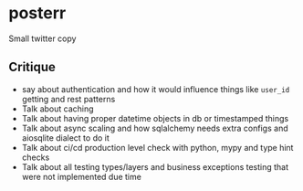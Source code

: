 # posterr
Small twitter copy


## Critique
* say about authentication and how it would influence things like `user_id` getting and rest patterns 
* Talk about caching
* Talk about having proper datetime objects in db or timestamped things
* Talk about async scaling and how sqlalchemy needs extra configs and aiosqlite dialect to do it 
* Talk about ci/cd production level check with python, mypy and type hint checks
* Talk about all testing types/layers and business exceptions testing that were not implemented due time
